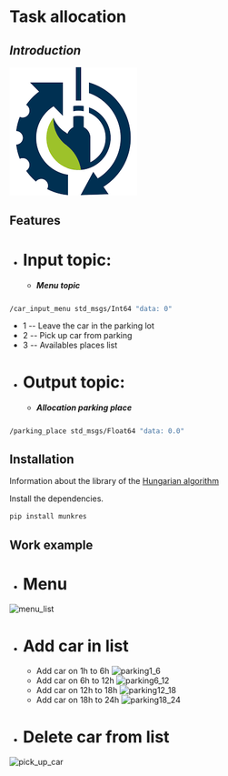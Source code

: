 # Task allocation
## _Introduction_

[![I|Lebedev](/screenshots/icon_ras.png)](https://spcras.ru/units/employee.php?ID=462463)

## Features
* # Input topic:
    * ##### _Menu topic_
```sh
/car_input_menu std_msgs/Int64 "data: 0"
```
* 1 -- Leave the car in the parking lot
* 2 -- Pick up car from parking
* 3 --  Availables places list
* # Output topic:
    * ##### Allocation parking place
```sh
/parking_place std_msgs/Float64 "data: 0.0"
```

## Installation

Information about the library of the [Hungarian algorithm](https://software.clapper.org/munkres/)


Install the dependencies.

```sh
pip install munkres
```

## Work example

* # Menu
![menu_list](/parking_controller/task_allocation/screenshots/menu_list.jpg)

* # Add car in list
    * Add car on 1h to 6h
    ![parking1_6](/parking_controller/task_allocation/screenshots/parkin1_6.jpg)
    * Add car on 6h to 12h
    ![parking6_12](/parking_controller/task_allocation/screenshots/parkin6_12.jpg)
    * Add car on 12h to 18h
    ![parking12_18](/parking_controller/task_allocation/screenshots/parkin12_18.jpg)
    * Add car on 18h to 24h
    ![parking18_24](/parking_controller/task_allocation/screenshots/parkin18_24.jpg) 
* # Delete car from list
![pick_up_car](/parking_controller/task_allocation/screenshots/pick_up_1.jpg) 
